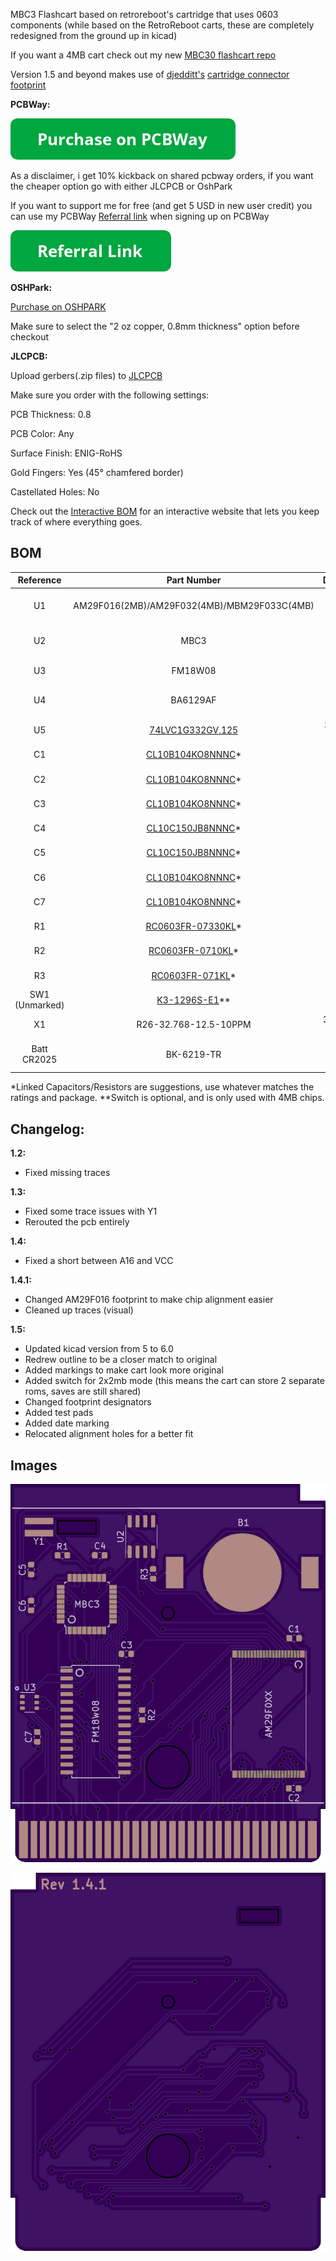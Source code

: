 MBC3 Flashcart based on retroreboot's cartridge that uses 0603 components (while based on the RetroReboot carts, these are completely redesigned from the ground up in kicad)

If you want a 4MB cart check out my new [MBC30 flashcart repo](https://github.com/HDR/MBC30-Flashcart)

Version 1.5 and beyond makes use of [djedditt's](https://github.com/djedditt/) [cartridge connector footprint](https://github.com/djedditt/kicad-gamepaks)

**PCBWay:**

[![Purchase on PCBWay](/assets/purchase-on-pcbway.png)](https://www.pcbway.com/project/shareproject/MBC3_Flashcart___2x2MB___FRAM___RTC___Beta_Release__Untested_.html)

As a disclaimer, i get 10% kickback on shared pcbway orders, if you want the cheaper option go with either JLCPCB or OshPark

If you want to support me for free (and get 5 USD in new user credit) you can use my PCBWay [Referral link](https://www.pcbway.com/setinvite.aspx?inviteid=388393) when signing up on PCBWay

[![Referral](/assets/referral-link.png)](https://www.pcbway.com/setinvite.aspx?inviteid=388393)

**OSHPark:**

[Purchase on OSHPARK](https://oshpark.com/shared_projects/YCtVNv4A)

Make sure to select the "2 oz copper, 0.8mm thickness" option before checkout


**JLCPCB:**

Upload gerbers(.zip files) to [JLCPCB](http://jlcpcb.com)

Make sure you order with the following settings:

PCB Thickness: 0.8

PCB Color: Any

Surface Finish: ENIG-RoHS

Gold Fingers: Yes (45° chamfered border)

Castellated Holes: No


Check out the [Interactive BOM](https://hdr.github.io/ibom/MBC3-Flashcart) for an interactive website that lets you keep track of where everything goes.

## BOM

| Reference        | Part Number           | Description  | Package |
| :-------------: |:-------------:| :-----:| :-----:|
| U1 | AM29F016(2MB)/AM29F032(4MB)/MBM29F033C(4MB) | 2/4MB Flash Chip | TSOP-48/TSOP-40 |
| U2 | MBC3 | Get from real cartridge | LQFP-32 |
| U3 | FM18W08 | 256kbit FRAM | SOIC-28 |
| U4 | BA6129AF | Buy or get from real cartridge | SOIC-8 |
| U5 | [74LVC1G332GV,125](https://www.nexperia.com/products/analog-logic-ics/control-logic/gates/or-gates/74LVC1G332GV.html) | 3-input OR gate | TSOP-6 |
| C1 | [CL10B104KO8NNNC](https://lcsc.com/product-detail/Multilayer-Ceramic-Capacitors-MLCC-SMD-SMT_Samsung-Electro-Mechanics-CL10B104KO8NNNC_C66501.html)* | 100nF Capacitor | 0603 |
| C2 | [CL10B104KO8NNNC](https://lcsc.com/product-detail/Multilayer-Ceramic-Capacitors-MLCC-SMD-SMT_Samsung-Electro-Mechanics-CL10B104KO8NNNC_C66501.html)* | 100nF Capacitor | 0603 |
| C3 | [CL10B104KO8NNNC](https://lcsc.com/product-detail/Multilayer-Ceramic-Capacitors-MLCC-SMD-SMT_Samsung-Electro-Mechanics-CL10B104KO8NNNC_C66501.html)* | 100nF Capacitor | 0603 |
| C4 | [CL10C150JB8NNNC](https://lcsc.com/product-detail/Multilayer-Ceramic-Capacitors-MLCC-SMD-SMT_Samsung-Electro-Mechanics-CL10C150JB8NNNC_C1644.html)* | 15pF Capacitor | 0603 |
| C5 | [CL10C150JB8NNNC](https://lcsc.com/product-detail/Multilayer-Ceramic-Capacitors-MLCC-SMD-SMT_Samsung-Electro-Mechanics-CL10C150JB8NNNC_C1644.html)* | 15pF Capacitor | 0603 |
| C6 | [CL10B104KO8NNNC](https://lcsc.com/product-detail/Multilayer-Ceramic-Capacitors-MLCC-SMD-SMT_Samsung-Electro-Mechanics-CL10B104KO8NNNC_C66501.html)* | 100nF Capacitor | 0603 | 0603 |
| C7 | [CL10B104KO8NNNC](https://lcsc.com/product-detail/Multilayer-Ceramic-Capacitors-MLCC-SMD-SMT_Samsung-Electro-Mechanics-CL10B104KO8NNNC_C66501.html)* | 100nF Capacitor | 0603 |
| R1 | [RC0603FR-07330KL](https://lcsc.com/product-detail/Chip-Resistor-Surface-Mount_YAGEO-RC0603FR-07330KL_C114618.html)* | 330K Ω Resistor | 0603 |
| R2 | [RC0603FR-0710KL](https://lcsc.com/product-detail/Chip-Resistor-Surface-Mount_YAGEO-RC0603FR-0710KL_C98220.html)* | 10K Ω Resistor | 0603 |
| R3 | [RC0603FR-071KL](https://lcsc.com/product-detail/Chip-Resistor-Surface-Mount_YAGEO-RC0603FR-071KL_C22548.html)* | 1K Ω Resistor | 0603 |
| SW1 (Unmarked) | [K3-1296S-E1](https://lcsc.com/product-detail/Slide-Switches_Korean-Hroparts-Elec-K3-1296S-E1_C128955.html)** | SPDT Switch | N/A |
| X1 | R26-32.768-12.5-10PPM | 32.768 kHz Crystal | N/A |
| Batt CR2025 | BK-6219-TR | CR2025 Coin Cell Retainer | N/A |

*Linked Capacitors/Resistors are suggestions, use whatever matches the ratings and package.
**Switch is optional, and is only used with 4MB chips.

## Changelog:

**1.2:**
- Fixed missing traces

**1.3:**
- Fixed some trace issues with Y1
- Rerouted the pcb entirely

**1.4:**
- Fixed a short between A16 and VCC

**1.4.1:**
- Changed AM29F016 footprint to make chip alignment easier
- Cleaned up traces (visual)

**1.5:**
- Updated kicad version from 5 to 6.0
- Redrew outline to be a closer match to original
- Added markings to make cart look more original
- Added switch for 2x2mb mode (this means the cart can store 2 separate roms, saves are still shared)
- Changed footprint designators
- Added test pads
- Added date marking
- Relocated alignment holes for a better fit

## Images

![Front](front.png)


![Back](back.png)

